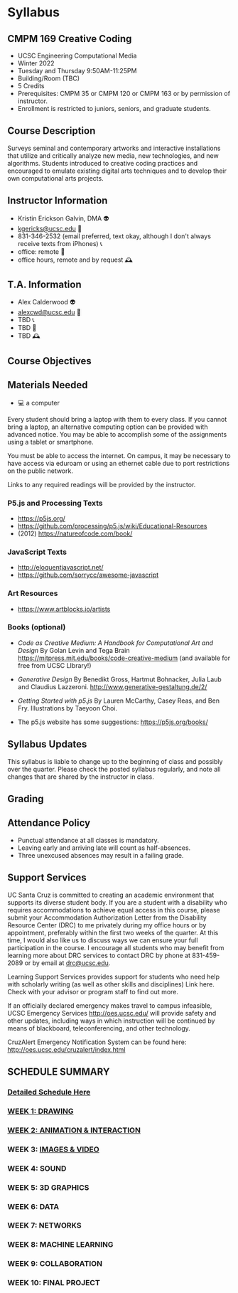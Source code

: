 # Syllabus
## CMPM 169 Creative Coding
- UCSC Engineering Computational Media
- Winter 2022
- Tuesday and Thursday 9:50AM-11:25PM 
- Building/Room (TBC)
- 5 Credits
- Prerequisites: CMPM 35 or CMPM 120 or CMPM 163 or by permission of instructor.
- Enrollment is restricted to juniors, seniors, and graduate students.
## Course Description

Surveys seminal and contemporary artworks and interactive installations that utilize and critically analyze new media, new technologies, and new algorithms. Students introduced to creative coding practices and encouraged to emulate existing digital arts techniques and to develop their own computational arts projects.
## Instructor Information
- Kristin Erickson Galvin, DMA 👽  
- kgericks@ucsc.edu 📩  
- 831-346-2532 (email preferred, text okay, although I don't always receive texts from iPhones) 📞  
- office: remote 📍 
- office hours, remote and by request 🕰️ 
## T.A. Information
- Alex Calderwood 👽 
- alexcwd@ucsc.edu 📩  
- TBD 📞 
- TBD 📍
- TBD 🕰️ 
## Course Objectives

## Materials Needed


* 💻 a computer

Every student should bring a laptop with them to every class. If you cannot bring a laptop, an alternative computing option can be provided with advanced notice. You may be able to accomplish some of the assignments using a tablet or smartphone.

You must be able to access the internet. On campus, it may be necessary to have access via eduroam or using an ethernet cable due to port restrictions on the public network.

Links to any required readings will be provided by the instructor. 
### P5.js and Processing Texts
* https://p5js.org/
* https://github.com/processing/p5.js/wiki/Educational-Resources
* (2012) https://natureofcode.com/book/
### JavaScript Texts
* http://eloquentjavascript.net/
* https://github.com/sorrycc/awesome-javascript

### Art Resources
* https://www.artblocks.io/artists

### Books (optional)
* _Code as Creative Medium: A Handbook for Computational Art and Design_ By Golan Levin and Tega Brain https://mitpress.mit.edu/books/code-creative-medium (and available for free from UCSC LIbrary!)

* _Generative Design_ By Benedikt Gross, Hartmut Bohnacker, Julia Laub and Claudius Lazzeroni. http://www.generative-gestaltung.de/2/

* _Getting Started with p5.js_ By Lauren McCarthy, Casey Reas, and Ben Fry. Illustrations by Taeyoon Choi.

* The p5.js website has some suggestions: https://p5js.org/books/

## Syllabus Updates
This syllabus is liable to change up to the beginning of class and possibly over the quarter. 
Please check the posted syllabus regularly, and note all changes that are shared by the instructor in class.
## Grading

## Attendance Policy
* Punctual attendance at all classes is mandatory. 
* Leaving early and arriving late will count as half-absences.
* Three unexcused absences may result in a failing grade.
## Support Services

UC Santa Cruz is committed to creating an academic environment that supports its diverse student body. If you are a student with a disability who requires accommodations to achieve equal access in this course, please submit your Accommodation Authorization Letter from the Disability Resource Center (DRC) to me privately during my office hours or by appointment, preferably within the first two weeks of the quarter. At this time, I would also like us to discuss ways we can ensure your full participation in the course. I encourage all students who may benefit from learning more about DRC services to contact DRC by phone at 831-459-2089 or by email at drc@ucsc.edu.

Learning Support Services provides support for students who need help with scholarly writing (as well as other skills and disciplines) Link here. Check with your advisor or program staff to find out more. 

If an officially declared emergency makes travel to campus infeasible, UCSC Emergency Services http://oes.ucsc.edu/ will provide safety and other updates, including ways in which instruction will be continued by means of blackboard, teleconferencing, and other technology. 

CruzAlert Emergency Notification System can be found here: http://oes.ucsc.edu/cruzalert/index.html

## SCHEDULE SUMMARY
### [Detailed Schedule Here](./SCHEDULE.md)
### [WEEK 1: DRAWING](./DRAWING.md)
### [WEEK 2: ANIMATION & INTERACTION](./ANIMATION_INTERACTION.md)
### WEEK 3: [IMAGES & VIDEO](./IMAGES_VIDEO.md)
### WEEK 4: SOUND
### WEEK 5: 3D GRAPHICS
### WEEK 6: DATA
### WEEK 7: NETWORKS
### WEEK 8: MACHINE LEARNING
### WEEK 9: COLLABORATION
### WEEK 10: FINAL PROJECT
